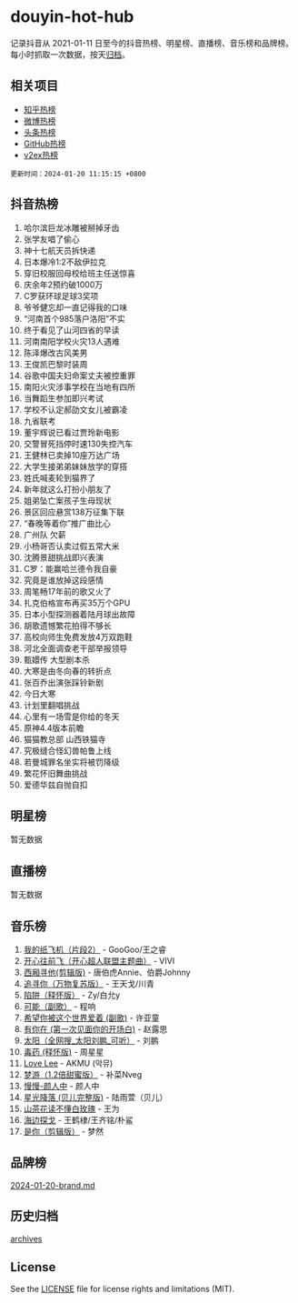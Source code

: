 # douyin-hot-hub

记录抖音从 2021-01-11 日至今的抖音热榜、明星榜、直播榜、音乐榜和品牌榜。每小时抓取一次数据，按天[归档](archives)。

## 相关项目

- [知乎热榜](https://github.com/lonnyzhang423/zhihu-hot-hub)
- [微博热榜](https://github.com/lonnyzhang423/weibo-hot-hub)
- [头条热榜](https://github.com/lonnyzhang423/toutiao-hot-hub)
- [GitHub热榜](https://github.com/lonnyzhang423/github-hot-hub)
- [v2ex热榜](https://github.com/lonnyzhang423/v2ex-hot-hub)


`更新时间：2024-01-20 11:15:15 +0800`

## 抖音热榜

1. 哈尔滨巨龙冰雕被掰掉牙齿
1. 张学友唱了偷心
1. 神十七航天员拆快递
1. 日本爆冷1:2不敌伊拉克
1. 穿旧校服回母校给班主任送惊喜
1. 庆余年2预约破1000万
1. C罗获环球足球3奖项
1. 爷爷健忘却一直记得我的口味
1. “河南首个985落户洛阳”不实
1. 终于看见了山河四省的早读
1. 河南南阳学校火灾13人遇难
1. 陈泽爆改古风美男
1. 王俊凯巴黎时装周
1. 谷歌中国夫妇命案丈夫被控重罪
1. 南阳火灾涉事学校在当地有四所
1. 当舞蹈生参加即兴考试
1. 学校不认定郝劭文女儿被霸凌
1. 九省联考
1. 董宇辉说已看过贾玲新电影
1. 交警冒死挡停时速130失控汽车
1. 王健林已卖掉10座万达广场
1. 大学生接弟弟妹妹放学的穿搭
1. 姓氏喊麦轮到猫界了
1. 新年就这么打扮小朋友了
1. 姐弟坠亡案孩子生母现状
1. 景区回应悬赏138万征集下联
1. “春晚等着你”推广曲比心
1. 广州队 欠薪
1. 小杨哥否认卖过假五常大米
1. 沈腾景甜挑战即兴表演
1. C罗：能赢哈兰德令我自豪
1. 究竟是谁放掉这段感情
1. 周笔畅17年前的歌又火了
1. 扎克伯格宣布再买35万个GPU
1. 日本小型探测器着陆月球出故障
1. 胡歌遗憾繁花拍得不够长
1. 高校向师生免费发放4万双跑鞋
1. 河北全面调查老干部举报领导
1. 甄嬛传 大型剧本杀
1. 大寒是由冬向春的转折点
1. 张百乔出演张踩铃新剧
1. 今日大寒
1. 计划里翻唱挑战
1. 心里有一场雪是你给的冬天
1. 原神4.4版本前瞻
1. 猫猫教总部 山西铁猫寺
1. 究极缝合怪幻兽帕鲁上线
1. 若曼城罪名坐实将被罚降级
1. 繁花怀旧舞曲挑战
1. 爱德华兹自抛自扣

## 明星榜

暂无数据

## 直播榜

暂无数据

## 音乐榜

1. [我的纸飞机（片段2）](https://sf86-cdn-tos.douyinstatic.com/obj/tos-cn-ve-2774/oM2ZrKcg2CD5AeRB2gkeXOFB1IxAGJdZPazYHf) - GooGoo/王之睿
1. [开心往前飞（开心超人联盟主题曲）](https://sf3-cdn-tos.douyinstatic.com/obj/tos-cn-ve-2774/9d8fb7c82cf1421fb93a9fe925275e0a) - VIVI
1. [西厢寻他(剪辑版)](https://sf86-cdn-tos.douyinstatic.com/obj/tos-cn-ve-2774/oUsAVfAQKlRNxEv5qxvIB8o5qmIWUcXbzJKJhw) - 唐伯虎Annie、伯爵Johnny
1. [追寻你（万物复苏版）](https://sf86-cdn-tos.douyinstatic.com/obj/tos-cn-ve-2774/oYeAZJsbjIDit9APmBg8u6uDUQnHmoCf3gbo74) - 王天戈/川青
1. [陷阱（释怀版）](https://sf3-cdn-tos.douyinstatic.com/obj/tos-cn-ve-2774/oE8C21LeZrzKLDFfQYgMzx4GAIHageG5IzayY7) - Zy/白允y
1. [可能（副歌）](https://sf6-cdn-tos.douyinstatic.com/obj/tos-cn-ve-2774/cde1731888894259b333569393c2fb51) - 程响
1. [希望你被这个世界爱着 (副歌)](https://sf86-cdn-tos.douyinstatic.com/obj/tos-cn-ve-2774/oUHCmWQfZlE3QQBKBeD8rCFLpJzPgCpImhsxMt) - 许亚童
1. [有你在 (第一次见面你的开场白)](https://sf3-cdn-tos.douyinstatic.com/obj/tos-cn-ve-2774/oAthrQ3ClJBfI57uBoFEgNDYtNCZ0TSYQQfxQ0) - 赵露思
1. [太阳（全网搜_太阳刘鹏_可听）](https://sf3-cdn-tos.douyinstatic.com/obj/tos-cn-ve-2774/ogWbyIQnlBFImVbeDocRdCIYtBHlbJXgfZMvgz) - 刘鹏
1. [毒药 (释怀版)](https://sf86-cdn-tos.douyinstatic.com/obj/tos-cn-ve-2774/oYILMEAzspdZBIzy4frJNB8ZHPHWAhiwowd4Ad) - 周星星
1. [Love Lee](https://sf86-cdn-tos.douyinstatic.com/obj/tos-cn-ve-2774/o05GbkJGbCBTdDnMtB0fwOYgkeZp23vrWQDQBS) - AKMU (악뮤)
1. [梦游（1.2倍甜蜜版）](https://sf3-cdn-tos.douyinstatic.com/obj/tos-cn-ve-2774/o4gyAUm8hwufoEABmwVIiQtHsFuGzAEEWtNMzo) - 补菜Nveg
1. [慢慢-颜人中](https://sf6-cdn-tos.douyinstatic.com/obj/tos-cn-ve-2774/ocjHNfBXdBxQNC8ZGAeoLMFTUgtBg8bkExunDC) - 颜人中
1. [星光降落 (贝儿完整版)](https://sf3-cdn-tos.douyinstatic.com/obj/tos-cn-ve-2774/okwB9hAwyAtsFFkFBzAX1hOOfQuIoMNs0W2Mwr) - 陆雨萱（贝儿）
1. [山茶花读不懂白玫瑰](https://sf86-cdn-tos.douyinstatic.com/obj/tos-cn-ve-2774/osfn8B7DktrRHEPJgPCfDbw7QDQEkwC16BxZg9) - 王为
1. [海边探戈](https://sf86-cdn-tos.douyinstatic.com/obj/tos-cn-ve-2774/os9gE0VQCGqt6VQkZDyBBYvfSDY0QFe3vVmubn) - 王鹤棣/王齐铭/朴鲨
1. [是你（剪辑版）](https://sf3-cdn-tos.douyinstatic.com/obj/tos-cn-ve-2774/46019dae783c4c969944217fe1cfafc4) - 梦然

## 品牌榜

[2024-01-20-brand.md](archives/2024-01-20-brand.md)

## 历史归档

[archives](archives)

## License

See the [LICENSE](LICENSE) file for license rights and limitations (MIT).
